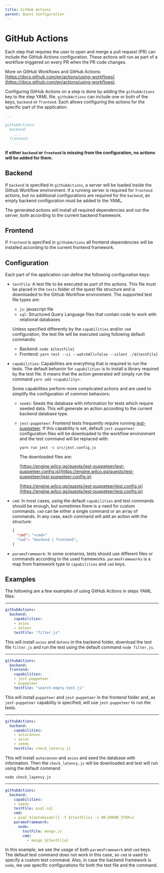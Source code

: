 ```yaml
---
title: GitHub Actions
parent: Quest Configuration
---
```


# GitHub Actions

Each step that requires the user to open and merge a pull request (PR) can include the GitHub Actions configuration. These actions will run as part of a workflow triggered on every PR when the PR code changes. 

More on GitHub Workflows and GitHub Actions: [https://docs.github.com/en/actions/using-workflows](https://docs.github.com/en/actions/using-workflows).

Configuring GitHub Actions on a step is done by adding the `githubActions` key to the step YAML file. `githubActions` can include one or both of the keys, `backend` or `frontend`. Each allows configuring the actions for the specific part of the application.

```yaml
...

githubActions:
  backend:
    ...
  frontend:
    ...
```

**If either `backend` or `frontend` is missing from the configuration, no actions will be added for them.**

## Backend

If `backend` is specified in `githubActions`, a server will be loaded inside the Github Workflow environment. If a running server is required for `frontend` actions, but no additional configurations are required for the `backend`, an empty backend configuration must be added to the YAML.

The generated actions will install all required dependencies and run the server, both according to the current backend framework.

## Frontend

If `frontend` is specified in `githubActions` all frontend dependencies will be installed according to the current frontend framework.

## Configuration

Each part of the application can define the following configuration keys:

- `testFile`: A test file to be executed as part of the actions. This file must be placed in the `tests` folder of the quest file structure and is downloaded to the Github Workflow environment. The supported test file types are:
    - `js`: javascript file
    - `sql`: Structured Query Language files that contain code to work with relational databases
    
    Unless specified differently by the `capabilities` and/or `cmd` configuration, the test file will be executed using following default commands:
    
    - Backend: `node ${testFile}`
    - Frontend: `yarn test --ci --watchAll=false --silent ./${testFile}`
    
- `capabilities`: Capabilities are everything that is required to run the tests. The default behavior for `capabilities` is to install a library required by the test file. It means that the action generated will simply run the command `yarn add <capability>`.
    
    Some capabilities perform more complicated actions and are used to simplify the configuration of common behaviors:
    
    - `seeds`: Seeds the database with information for tests which require seeded data. This will generate an action according to the current backend database type.
    - `jest-puppeteer`: Frontend tests frequently require running [jest-puppeteer](https://jestjs.io/docs/puppeteer). If this capability is set, default `jest-puppeteer` configuration files will be downloaded to the workflow environment and the test command will be replaced with:
        
        `yarn run jest -c src/jest.config.js`
        
        The downloaded files are: 
        
        [https://engine.wilco.gg/quests/jest-puppeteer/jest-puppeteer.config.js](https://engine.wilco.gg/quests/jest-puppeteer/jest-puppeteer.config.js)
        
        [https://engine.wilco.gg/quests/jest-puppeteer/jest.config.js](https://engine.wilco.gg/quests/jest-puppeteer/jest.config.js)
        
- `cmd`: In most cases, using the default `capabilities` and test commands should be enough, but sometimes there is a need for custom commands. `cmd` can be either a single command or an array of commands. In any case, each command will add an action with the structure:
    
    ```json
    {
      "cmd": "<cmd>"
      "cwd": "backend | frontend",
    }
    ```
    

- `paramsFramework`: In some scenarios, tests should use different files or commands according to the used frameworks. `paramsFrameworks` is a map from framework type to `capabilities` and `cmd` keys.

## Examples

The following are a few examples of using GitHub Actions in steps YAML files:

---

```yaml
githubActions:
  backend:
    capabilities:
    - axios
    - dotenv
    testFile: "filter.js"
```

This will install `axios` and `dotenv` in the backend folder, download the test file `filter.js` and run the test using the default command `node filter.js`.

---

```yaml
githubActions:
  backend:
  frontend:
    capabilities:
    - jest-puppeteer
    - puppeteer
    testFile: "search-empty.test.js"
```

This will install `puppeteer` and `jest-puppeteer` in the frontend folder and, as `jest-puppeteer` capability is specified, will use `jest-puppeteer` to run the tests.

---

```yaml
githubActions:
  backend:
    capabilities:
    - autocannon
    - axios
    - seeds
    testFile: check_latency.js
```

This will install `autocannon` and `axios` and seed the database with information. Then the `check_latency.js` will be downloaded and test will run using the default command

 `node check_layency.js`

---

```yaml
githubActions:
  backend:
    capabilities:
    - seeds
    testFile: psql.sql
    cmd:
    - psql ${databaseUrl} -f ${testFile} -v ON_ERROR_STOP=1
    paramsFramework:     
      node:
        testFile: mongo.js
        cmd: 
          - mongo ${testFile}
```

In this example, we see the usage of both `paramsFramework` and `cmd` keys. The default test command does not work in this case, so `cmd` is used to specify a custom test command. Also, in case the backend framework is `node`, we use specific configurations for both the test file and the command.
